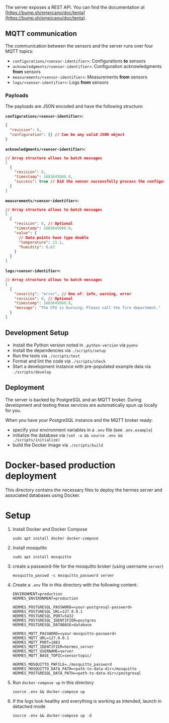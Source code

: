 The server exposes a REST API. You can find the documentation at [https://bump.sh/empicano/doc/tenta](https://bump.sh/empicano/doc/tenta).

## MQTT communication

The communication between the sensors and the server runs over four MQTT topics:

- `configurations/<sensor-identifier>`: Configurations **to** sensors
- `acknowledgments/<sensor-identifier>`: Configuration acknowledgments **from** sensors
- `measurements/<sensor-identifier>`: Measurements **from** sensors
- `logs/<sensor-identifier>`: Logs **from** sensors

### Payloads

The payloads are JSON encoded and have the following structure:

**`configurations/<sensor-identifier>`:**

```json
{
  "revision": 0,
  "configuration": {} // Can be any valid JSON object
}
```

**`acknowledgments/<sensor-identifier>`:**

```json
// Array structure allows to batch messages
[
  {
    "revision": 0,
    "timestamp": 1683645000.0,
    "success": true // Did the sensor successfully process the configuration?
  }
]
```

**`measurements/<sensor-identifier>`:**

```json
// Array structure allows to batch messages
[
  {
    "revision": 0, // Optional
    "timestamp": 1683645000.0,
    "value": {
      // Data points have type double
      "temperature": 23.1,
      "humidity": 0.62
    }
  }
]
```

**`logs/<sensor-identifier>`:**

```json
// Array structure allows to batch messages
[
  {
    "severity": "error", // One of: info, warning, error
    "revision": 0, // Optional
    "timestamp": 1683645000.0,
    "message": "The CPU is burning; Please call the fire department."
  }
]
```

## Development Setup

- Install the Python version noted in `.python-version` via `pyenv`
- Install the dependencies via `./scripts/setup`
- Run the tests via `./scripts/test`
- Format and lint the code via `./scripts/check`
- Start a development instance with pre-populated example data via `./scripts/develop`

## Deployment

The server is backed by PostgreSQL and an MQTT broker. During development and testing these services are automatically spun up locally for you.

When you have your PostgreSQL instance and the MQTT broker ready:

- specify your environment variables in a `.env` file (see `.env.example`)
- initialize the database via `(set -a && source .env && ./scripts/initialize)`
- build the Docker image via `./scripts/build`


# Docker-based production deployment

This directory contains the necessary files to deploy the hermes server and associated databases using Docker.

# Setup

1. Install Docker and Docker Compose
   ````
   sudo apt install docker docker-compose
   ````
   
2. Install mosquitto
   ````
   sudo apt install mosquitto
   ````
   
3. create a password-file for the mosquitto broker (using username `server`)
   ````
   mosquitto_passwd -c mosquitto_password server
   ````
   
4. Create a `.env` file in this directory with the following content:
   ```` 
   ENVIRONMENT=production
   HERMES_ENVIRONMENT=production
   
   HERMES_POSTGRESQL_PASSWORD=<your-postgresql-password>
   HERMES_POSTGRESQL_URL=127.0.0.1
   HERMES_POSTGRESQL_PORT=5432
   HERMES_POSTGRESQL_IDENTIFIER=postgres
   HERMES_POSTGRESQL_DATABASE=database
   
   HERMES_MQTT_PASSWORD=<your-mosquitto-password>
   HERMES_MQTT_URL=127.0.0.1
   HERMES_MQTT_PORT=1883
   HERMES_MQTT_IDENTIFIER=hermes_server
   HERMES_MQTT_USERNAME=server
   HERMES_MQTT_BASE_TOPIC=sensortopic/
   
   HERMES_MOSQUITTO_PWFILE=./mosquitto_password
   HERMES_MOSQUITTO_DATA_PATH=<path-to-data-dir>/mosquitto
   HERMES_POSTGRESQL_DATA_PATH=<path-to-data-dir>/postgresql
   ````
   
5. Run `docker-compose up` in this directory
   ````
   source .env && docker-compose up
   ````
   
6. If the logs look healthy and everything is working as intended, launch in detached mode
    ````
    source .env && docker-compose up -d
    ````